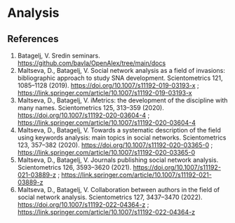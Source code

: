 # Analysis

## References

  1. Batagelj, V. Sredin seminars. https://github.com/bavla/OpenAlex/tree/main/docs
  1. Maltseva, D., Batagelj, V. Social network analysis as a field of invasions: bibliographic approach to study SNA development. Scientometrics 121, 1085–1128 (2019). https://doi.org/10.1007/s11192-019-03193-x ; https://link.springer.com/article/10.1007/s11192-019-03193-x
  1. Maltseva, D., Batagelj, V. iMetrics: the development of the discipline with many names. Scientometrics 125, 313–359 (2020). https://doi.org/10.1007/s11192-020-03604-4 ; https://link.springer.com/article/10.1007/s11192-020-03604-4
  1. Maltseva, D., Batagelj, V. Towards a systematic description of the field using keywords analysis: main topics in social networks. Scientometrics 123, 357–382 (2020). https://doi.org/10.1007/s11192-020-03365-0 ; https://link.springer.com/article/10.1007/s11192-020-03365-0
  1. Maltseva, D., Batagelj, V. Journals publishing social network analysis. Scientometrics 126, 3593–3620 (2021). https://doi.org/10.1007/s11192-021-03889-z ; https://link.springer.com/article/10.1007/s11192-021-03889-z
  1. Maltseva, D., Batagelj, V. Collaboration between authors in the field of social network analysis. Scientometrics 127, 3437–3470 (2022). https://doi.org/10.1007/s11192-022-04364-z ; https://link.springer.com/article/10.1007/s11192-022-04364-z


